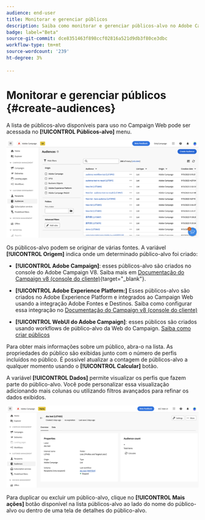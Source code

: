 ```yaml
---
audience: end-user
title: Monitorar e gerenciar públicos
description: Saiba como monitorar e gerenciar públicos-alvo no Adobe Campaign Web
badge: label="Beta"
source-git-commit: dce8351463f898ccf02816a521d9db3f80ce3dbc
workflow-type: tm+mt
source-wordcount: '239'
ht-degree: 3%

---
```



# Monitorar e gerenciar públicos {#create-audiences}

A lista de públicos-alvo disponíveis para uso no Campaign Web pode ser acessada no **[!UICONTROL Públicos-alvo]** menu.

![](assets/audiences-list.png)

Os públicos-alvo podem se originar de várias fontes. A variável **[!UICONTROL Origem]** indica onde um determinado público-alvo foi criado:

* **[!UICONTROL Adobe Campaign]**: esses públicos-alvo são criados no console do Adobe Campaign V8. Saiba mais em [Documentação do Campaign v8 (console do cliente)](https://experienceleague.adobe.com/docs/campaign/campaign-v8/audience/create-audiences/create-audiences.html?lang=pt-BR){target="_blank"}.

* **[!UICONTROL Adobe Experience Platform:]** Esses públicos-alvo são criados no Adobe Experience Platform e integrados ao Campaign Web usando a integração Adobe Fontes e Destinos. Saiba como configurar essa integração no [Documentação do Campaign v8 (console do cliente)](https://experienceleague.adobe.com/docs/campaign/campaign-v8/connect/ac-aep/ac-aep.html)

* **[!UICONTROL WebUI do Adobe Campaign]**: esses públicos são criados usando workflows de público-alvo da Web do Campaign. [Saiba como criar públicos](create-audience.md)

Para obter mais informações sobre um público, abra-o na lista. As propriedades do público são exibidas junto com o número de perfis incluídos no público. É possível atualizar a contagem de públicos-alvo a qualquer momento usando o **[!UICONTROL Calcular]** botão.

A variável **[!UICONTROL Dados]** permite visualizar os perfis que fazem parte do público-alvo. Você pode personalizar essa visualização adicionando mais colunas ou utilizando filtros avançados para refinar os dados exibidos.

![](assets/audiences-details.png)

Para duplicar ou excluir um público-alvo, clique no **[!UICONTROL Mais ações]** botão disponível na lista públicos-alvo ao lado do nome do público-alvo ou dentro de uma tela de detalhes do público-alvo.
